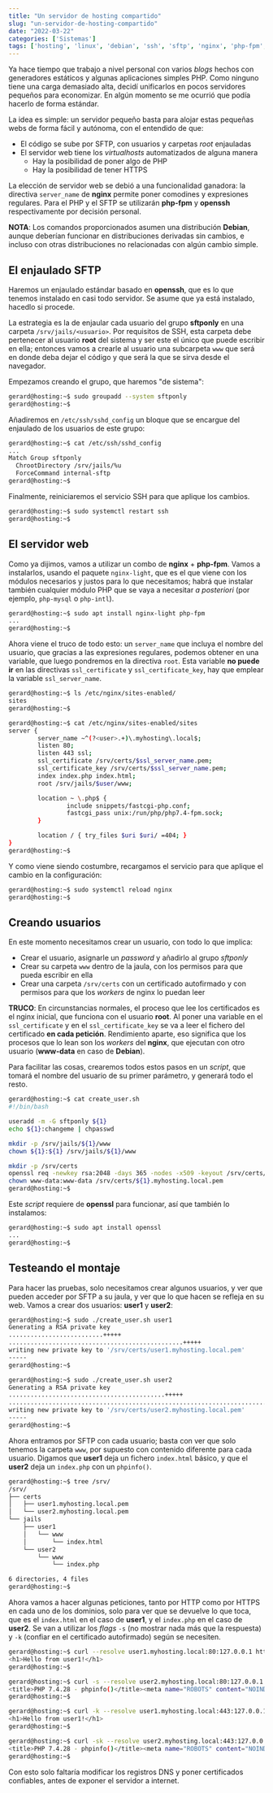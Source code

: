 ```yaml
---
title: "Un servidor de hosting compartido"
slug: "un-servidor-de-hosting-compartido"
date: "2022-03-22"
categories: ['Sistemas']
tags: ['hosting', 'linux', 'debian', 'ssh', 'sftp', 'nginx', 'php-fpm', 'openssl']
---
```


Ya hace tiempo que trabajo a nivel personal con varios *blogs* hechos con generadores estáticos
y algunas aplicaciones simples PHP. Como ninguno tiene una carga demasiado alta, decidí unificarlos
en pocos servidores pequeños para economizar. En algún momento se me ocurrió que podía hacerlo
de forma estándar.<!--more-->

La idea es simple: un servidor pequeño basta para alojar estas pequeñas webs de forma fácil
y autónoma, con el entendido de que:

* El código se sube por SFTP, con usuarios y carpetas *root* enjauladas
* El servidor web tiene los *virtualhosts* automatizados de alguna manera
	* Hay la posibilidad de poner algo de PHP
	* Hay la posibilidad de tener HTTPS

La elección de servidor web se debió a una funcionalidad ganadora: la directiva `server_name` de
**nginx** permite poner comodines y expresiones regulares. Para el PHP y el SFTP se utilizarán
**php-fpm** y **openssh** respectivamente por decisión personal.

**NOTA**: Los comandos proporcionados asumen una distribución **Debian**, aunque deberían
funcionar en distribuciones derivadas sin cambios, e incluso con otras distribuciones no
relacionadas con algún cambio simple.

## El enjaulado SFTP

Haremos un enjaulado estándar basado en **openssh**, que es lo que tenemos instalado en casi todo
servidor. Se asume que ya está instalado, hacedlo si procede.

La estrategia es la de enjaular cada usuario del grupo **sftponly** en una carpeta `/srv/jails/<usuario>`.
Por requisitos de SSH, esta carpeta debe pertenecer al usuario **root** del sistema y ser este el único
que puede escribir en ella; entonces vamos a crearle al usuario una subcarpeta `www` que será en donde
deba dejar el código y que será la que se sirva desde el navegador.

Empezamos creando el grupo, que haremos "de sistema":

```bash
gerard@hosting:~$ sudo groupadd --system sftponly
gerard@hosting:~$
```

Añadiremos en `/etc/ssh/sshd_config` un bloque que se encargue del enjaulado de los usuarios de este grupo:

```bash
gerard@hosting:~$ cat /etc/ssh/sshd_config
...
Match Group sftponly
  ChrootDirectory /srv/jails/%u
  ForceCommand internal-sftp
gerard@hosting:~$
```

Finalmente, reiniciaremos el servicio SSH para que aplique los cambios.

```bash
gerard@hosting:~$ sudo systemctl restart ssh
gerard@hosting:~$
```

## El servidor web

Como ya dijimos, vamos a utilizar un combo de **nginx** + **php-fpm**. Vamos a instalarlos, usando el
paquete `nginx-light`, que es el que viene con los módulos necesarios y justos para lo que necesitamos;
habrá que instalar también cualquier módulo PHP que se vaya a necesitar *a posteriori* (por ejemplo,
`php-mysql` o `php-intl`).

```bash
gerard@hosting:~$ sudo apt install nginx-light php-fpm
...
gerard@hosting:~$
```

Ahora viene el truco de todo esto: un `server_name` que incluya el nombre del usuario, que gracias a
las expresiones regulares, podemos obtener en una variable, que luego pondremos en la directiva `root`.
Esta variable **no puede ir** en las directivas `ssl_certificate` y `ssl_certificate_key`, hay que
emplear la variable `ssl_server_name`.

```bash
gerard@hosting:~$ ls /etc/nginx/sites-enabled/
sites
gerard@hosting:~$
```

```bash
gerard@hosting:~$ cat /etc/nginx/sites-enabled/sites
server {
        server_name ~^(?<user>.+)\.myhosting\.local$;
        listen 80;
        listen 443 ssl;
        ssl_certificate /srv/certs/$ssl_server_name.pem;
        ssl_certificate_key /srv/certs/$ssl_server_name.pem;
        index index.php index.html;
        root /srv/jails/$user/www;

        location ~ \.php$ {
                include snippets/fastcgi-php.conf;
                fastcgi_pass unix:/run/php/php7.4-fpm.sock;
        }

        location / { try_files $uri $uri/ =404; }
}
gerard@hosting:~$
```

Y como viene siendo costumbre, recargamos el servicio para que aplique el cambio en la configuración:

```bash
gerard@hosting:~$ sudo systemctl reload nginx
gerard@hosting:~$
```

## Creando usuarios

En este momento necesitamos crear un usuario, con todo lo que implica:

* Crear el usuario, asignarle un *password* y añadirlo al grupo *sftponly*
* Crear su carpeta `www` dentro de la jaula, con los permisos para que pueda escribir en ella
* Crear una carpeta `/srv/certs` con un certificado autofirmado y con permisos para que los *workers* de nginx lo puedan leer

**TRUCO**: En circunstancias normales, el proceso que lee los certificados es el nginx inicial,
que funciona con el usuario **root**. Al poner una variable en el `ssl_certificate` y en el
`ssl_certificate_key` se va a leer el fichero del certificado **en cada petición**. Rendimiento
aparte, eso significa que los procesos que lo lean son los *workers* del **nginx**, que ejecutan
con otro usuario (**www-data** en caso de **Debian**).

Para facilitar las cosas, crearemos todos estos pasos en un *script*, que tomará el nombre
del usuario de su primer parámetro, y generará todo el resto.

```bash
gerard@hosting:~$ cat create_user.sh
#!/bin/bash

useradd -m -G sftponly ${1}
echo ${1}:changeme | chpasswd

mkdir -p /srv/jails/${1}/www
chown ${1}:${1} /srv/jails/${1}/www

mkdir -p /srv/certs
openssl req -newkey rsa:2048 -days 365 -nodes -x509 -keyout /srv/certs/${1}.myhosting.local.pem -out /srv/certs/${1}.myhosting.local.pem -subj "/CN=${1}.myhosting.local"
chown www-data:www-data /srv/certs/${1}.myhosting.local.pem
gerard@hosting:~$
```

Este *script* requiere de **openssl** para funcionar, así que también lo instalamos:

```bash
gerard@hosting:~$ sudo apt install openssl
...
gerard@hosting:~$
```

## Testeando el montaje

Para hacer las pruebas, solo necesitamos crear algunos usuarios, y ver que pueden acceder por SFTP a
su jaula, y ver que lo que hacen se refleja en su web. Vamos a crear dos usuarios: **user1** y **user2**:

```bash
gerard@hosting:~$ sudo ./create_user.sh user1
Generating a RSA private key
..........................+++++
................................................+++++
writing new private key to '/srv/certs/user1.myhosting.local.pem'
-----
gerard@hosting:~$
```

```bash
gerard@hosting:~$ sudo ./create_user.sh user2
Generating a RSA private key
...........................................+++++
..............................................................................................................................................+++++
writing new private key to '/srv/certs/user2.myhosting.local.pem'
-----
gerard@hosting:~$
```

Ahora entramos por SFTP con cada usuario; basta con ver que solo tenemos la carpeta `www`, por
supuesto con contenido diferente para cada usuario. Digamos que **user1** deja un fichero
`index.html` básico, y que el **user2** deja un `index.php` con un `phpinfo()`.

```bash
gerard@hosting:~$ tree /srv/
/srv/
├── certs
│   ├── user1.myhosting.local.pem
│   └── user2.myhosting.local.pem
└── jails
    ├── user1
    │   └── www
    │       └── index.html
    └── user2
        └── www
            └── index.php

6 directories, 4 files
gerard@hosting:~$
```

Ahora vamos a hacer algunas peticiones, tanto por HTTP como por HTTPS en cada uno de los dominios,
solo para ver que se devuelve lo que toca, que es el `index.html` en el caso de **user1**, y el
`index.php` en el caso de **user2**. Se van a utilizar los *flags* `-s` (no mostrar nada más que
la respuesta) y `-k` (confiar en el certificado autofirmado) según se necesiten.

```bash
gerard@hosting:~$ curl --resolve user1.myhosting.local:80:127.0.0.1 http://user1.myhosting.local/
<h1>Hello from user1!</h1>
gerard@hosting:~$
```

```bash
gerard@hosting:~$ curl -s --resolve user2.myhosting.local:80:127.0.0.1 http://user2.myhosting.local/ | grep title
<title>PHP 7.4.28 - phpinfo()</title><meta name="ROBOTS" content="NOINDEX,NOFOLLOW,NOARCHIVE" /></head>
gerard@hosting:~$
```

```bash
gerard@hosting:~$ curl -k --resolve user1.myhosting.local:443:127.0.0.1 https://user1.myhosting.local/
<h1>Hello from user1!</h1>
gerard@hosting:~$
```

```bash
gerard@hosting:~$ curl -sk --resolve user2.myhosting.local:443:127.0.0.1 https://user2.myhosting.local/ | grep title
<title>PHP 7.4.28 - phpinfo()</title><meta name="ROBOTS" content="NOINDEX,NOFOLLOW,NOARCHIVE" /></head>
gerard@hosting:~$
```

Con esto solo faltaría modificar los registros DNS y poner certificados confiables,
antes de exponer el servidor a internet.
